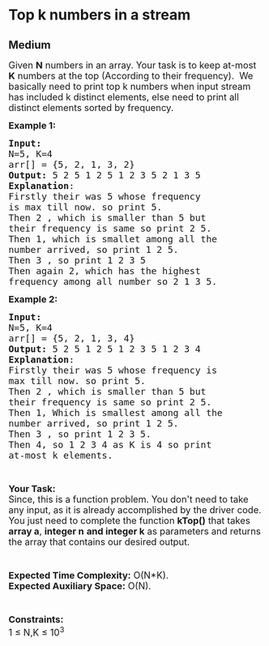 # Top k numbers in a stream
## Medium 
<div class="problem-statement">
                <p></p><p><span style="font-size:18px">Given <strong>N</strong> numbers in an array. Your task is to keep at-most <strong>K</strong> numbers at the top (According to their frequency).&nbsp; We basically need to print top k numbers when input stream has included k distinct elements, else need to print all distinct elements sorted by frequency.</span></p>

<p><span style="font-size:18px"><strong>Example 1:</strong></span></p>

<pre><span style="font-size:18px"><strong>Input:
</strong>N=5, K=4
arr[] = {5, 2, 1, 3, 2} 
<strong>Output:</strong> 5 2 5 1 2 5 1 2 3 5 2 1 3 5&nbsp;
<strong>Explanation</strong>:
Firstly their was 5 whose frequency
is max till now. so print 5.
Then 2 , which is smaller than 5 but
their frequency is same so print 2 5.
Then 1, which is smallet among all the
number arrived, so print 1 2 5.
Then 3 , so print 1 2 3 5
Then again 2, which has the highest
frequency among all number so 2 1 3 5.</span></pre>

<p><span style="font-size:18px"><strong>Example 2:</strong></span></p>

<pre><span style="font-size:18px"><strong>Input:
</strong>N=5, K=4
arr[] = {5, 2, 1, 3, 4} 
<strong>Output:</strong> 5 2 5 1 2 5 1 2 3 5 1 2 3 4&nbsp;
<strong>Explanation</strong>:
Firstly their was 5 whose frequency is
max till now. so print 5.
Then 2 , which is smaller than 5 but
their frequency is same so print 2 5.
Then 1, Which is smallest among all the
number arrived, so print 1 2 5.
Then 3 , so print 1 2 3 5.
Then 4, so 1 2 3 4 as K is 4 so print
at-most k elements.
</span></pre>

<p>&nbsp;</p>

<p><span style="font-size:18px"><strong>Your Task:</strong><br>
Since, this is a function problem. You don't need to take any input, as it is already accomplished by the driver code. You just need to complete the function <strong>kTop()</strong> that takes <strong>array a</strong>,&nbsp;<strong>integer n</strong> <strong>and integer&nbsp;k</strong>&nbsp;as parameters and returns the array that contains our desired&nbsp;output.</span></p>

<p>&nbsp;</p>

<p><span style="font-size:18px"><strong>Expected Time Complexity:</strong> O(N*K).<br>
<strong>Expected Auxiliary Space:</strong> O(N).</span></p>

<p>&nbsp;</p>

<p><span style="font-size:18px"><strong>Constraints:</strong><br>
1 ≤ N,K ≤ 10<sup>3</sup></span></p>

<p>&nbsp;</p>
 <p></p>
            </div>